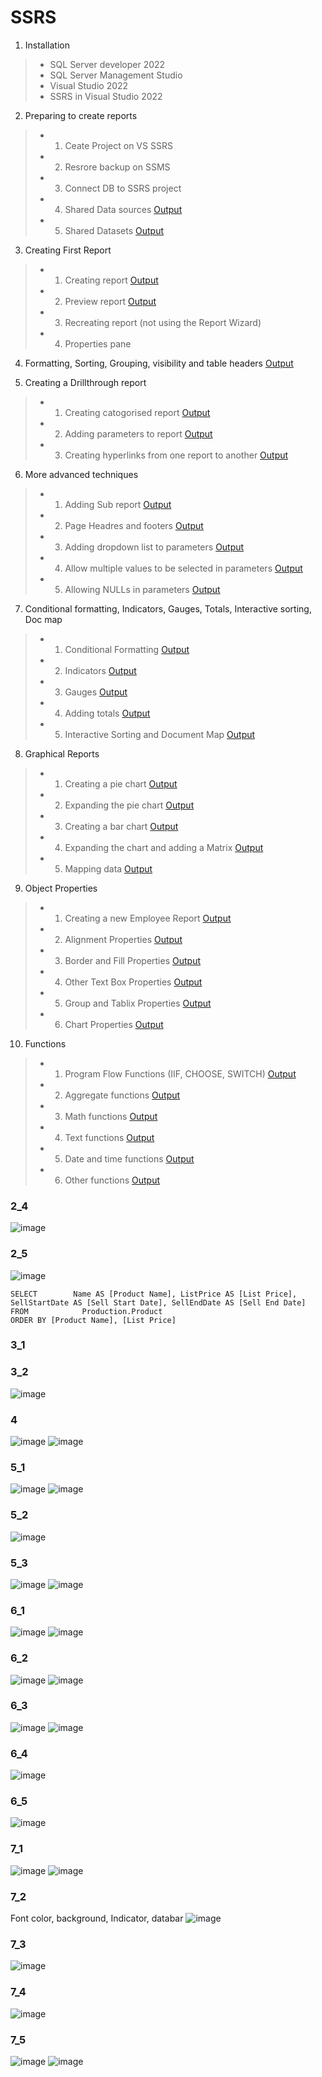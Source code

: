 # SSRS

1. Installation
>- SQL Server developer 2022
>- SQL Server Management Studio
>- Visual Studio 2022
>- SSRS in Visual Studio 2022

2. Preparing to create reports
>- 1. Ceate Project on VS SSRS
>- 2. Resrore backup on SSMS
>- 3. Connect DB to SSRS project 
>- 4. Shared Data sources [Output](#2_4)
>- 5. Shared Datasets [Output](#2_5)

3. Creating First Report
>- 1. Creating report [Output](#3_1)
>- 2. Preview report [Output](#3_2)
>- 3. Recreating report (not using the Report Wizard)
>- 4. Properties pane

4. Formatting, Sorting, Grouping, visibility and table headers [Output](#4)

5. Creating a Drillthrough report
>- 1. Creating catogorised report [Output](#5_1)
>- 2. Adding parameters to report [Output](#5_2)
>- 3. Creating hyperlinks from one report to another [Output](#5_3)
 
6. More advanced techniques
>- 1. Adding Sub report [Output](#6_1) 
>- 2. Page Headres and footers [Output](#6_2) 
>- 3. Adding dropdown list to parameters [Output](#6_3)
>- 4. Allow multiple values to be selected in parameters [Output](#6_4)
>- 5. Allowing NULLs in parameters [Output](#6_5)

7. Conditional formatting, Indicators, Gauges, Totals, Interactive sorting, Doc map
>- 1. Conditional Formatting [Output](#7_1) 
>- 2. Indicators [Output](#7_2)
>- 3. Gauges [Output](#7_3)
>- 4. Adding totals [Output](#7_4)
>- 5. Interactive Sorting and Document Map [Output](#7_5)




8. Graphical Reports
>- 1. Creating a pie chart [Output](#7_5)
>- 2. Expanding the pie chart [Output](#7_5)
>- 3. Creating a bar chart [Output](#7_5)
>- 4. Expanding the chart and adding a Matrix [Output](#7_5)
>- 5. Mapping data [Output](#7_5)

9. Object Properties
>- 1. Creating a new Employee Report [Output](#7_5)
>- 2. Alignment Properties [Output](#7_5)
>- 3. Border and Fill Properties [Output](#7_5)
>- 4. Other Text Box Properties [Output](#7_5)
>- 5. Group and Tablix Properties [Output](#7_5)
>- 6. Chart Properties [Output](#7_5)

10. Functions
>- 1. Program Flow Functions (IIF, CHOOSE, SWITCH) [Output](#7_5)
>- 2. Aggregate functions [Output](#7_5)
>- 3. Math functions [Output](#7_5)
>- 4. Text functions [Output](#7_5)
>- 5. Date and time functions [Output](#7_5)
>- 6. Other functions [Output](#7_5)

### 2_4
![image](https://github.com/hashinil/SSRS/assets/33922245/8efa83a9-7305-4d10-afc7-cd2e175e036f)

### 2_5
![image](https://github.com/hashinil/SSRS/assets/33922245/5bff90be-b093-498d-ba2c-0a51a7fd0278)
```
SELECT        Name AS [Product Name], ListPrice AS [List Price], SellStartDate AS [Sell Start Date], SellEndDate AS [Sell End Date]
FROM            Production.Product
ORDER BY [Product Name], [List Price]
```

### 3_1
### 3_2
![image](https://github.com/hashinil/SSRS/assets/33922245/bf74dcf9-2847-4472-a957-1cc9f38e6b85)

### 4
![image](https://github.com/hashinil/SSRS/assets/33922245/a307619b-2dde-4e7f-99be-b0e43ab5aad3)
![image](https://github.com/hashinil/SSRS/assets/33922245/1e11a9b3-6a1d-4b66-9cc1-406cc5d6cf72)

### 5_1
![image](https://github.com/hashinil/SSRS/assets/33922245/1dffa48b-595b-4c6c-a647-9ebfc0a2bd73)
![image](https://github.com/hashinil/SSRS/assets/33922245/4de2eb23-b4c1-41a2-930a-43140d3cb4f3)

### 5_2
![image](https://github.com/hashinil/SSRS/assets/33922245/db9cac74-0a57-481a-9b16-ae6c12067d47)

### 5_3
![image](https://github.com/hashinil/SSRS/assets/33922245/b6975912-f61c-425e-8d23-fa044c4a081b)
![image](https://github.com/hashinil/SSRS/assets/33922245/cd3435c0-ec1e-4c13-80dd-5eead64ec454)

### 6_1
![image](https://github.com/hashinil/SSRS/assets/33922245/bdc1bfb1-0729-4140-b404-94987a6c64b1)
![image](https://github.com/hashinil/SSRS/assets/33922245/44e23820-e2e3-4a3c-b1d3-134105fdf96b)

### 6_2
![image](https://github.com/hashinil/SSRS/assets/33922245/89959eb5-381d-4162-bb0f-460edbb0a0d9)
![image](https://github.com/hashinil/SSRS/assets/33922245/6f980740-dddd-453e-b43f-7840a8fbb6d6)

### 6_3
![image](https://github.com/hashinil/SSRS/assets/33922245/128c0ffc-769d-40bc-ab6d-ba1e8598dfeb)
![image](https://github.com/hashinil/SSRS/assets/33922245/86d0028d-4248-4e52-85df-567fc6627930)

### 6_4
![image](https://github.com/hashinil/SSRS/assets/33922245/6aa357ee-3383-491d-bc53-271a21ec12df)

### 6_5
![image](https://github.com/hashinil/SSRS/assets/33922245/53c0843a-55d9-4cd7-a2f2-354b0b7fbe1c)

### 7_1
![image](https://github.com/hashinil/SSRS/assets/33922245/55216269-687c-4b90-b4fb-678918cc0d74)
![image](https://github.com/hashinil/SSRS/assets/33922245/a3d59749-6c87-467d-80d4-687237bf7b3f)

### 7_2
Font color, background, Indicator, databar
![image](https://github.com/hashinil/SSRS/assets/33922245/f3ef16a6-5434-4960-aab9-5eb844530b7b)

### 7_3
![image](https://github.com/hashinil/SSRS/assets/33922245/b1a5b157-0393-4d73-8ec1-0ee0cda83fca)

### 7_4
![image](https://github.com/hashinil/SSRS/assets/33922245/3778ac5a-a5d7-49a8-93ab-ea472f583da4)

### 7_5
![image](https://github.com/hashinil/SSRS/assets/33922245/99f54fd8-83bc-4040-a1e9-5e2292551be7)
![image](https://github.com/hashinil/SSRS/assets/33922245/9e4e3f25-ec45-4351-9daa-c4185394b4da)


